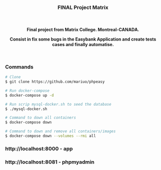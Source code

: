 <h3 align="center"> FINAL Project Matrix</h3>
<br />
<h4 align="center">
  <p>Final project from Matrix College. Montreal-CANADA.</p>
  <p>Consist in fix some bugs in the Easybank Application  and create tests cases and finally automatise.</p>

<br />

### Commands
```bash
# Clone
$ git clone https://github.com/mariuo/phpeasy

# Run docker-compose
$ docker-compose up -d

# Run scrip mysql-docker.sh to seed the database
$ ./mysql-docker.sh

# Command to down all containers
$ docker-compose down

# Command to down and remove all containers/images
$ docker-compose down --volumes --rmi all


```
### http://localhost:8000 - app
### http://localhost:8081 - phpmyadmin

